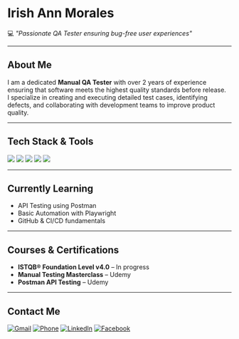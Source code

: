 # Irish Ann Morales  
💻 *"Passionate QA Tester ensuring bug-free user experiences"*

---

## About Me  
I am a dedicated **Manual QA Tester** with over 2 years of experience ensuring that software meets the highest quality standards before release.  
I specialize in creating and executing detailed test cases, identifying defects, and collaborating with development teams to improve product quality.

---

## Tech Stack & Tools  
<div>
  <img src="https://img.shields.io/badge/Jira-0052CC?style=for-the-badge&logo=jira&logoColor=white"/>
  <img src="https://img.shields.io/badge/TestRail-00A859?style=for-the-badge&logo=telerik&logoColor=white"/>
  <img src="https://img.shields.io/badge/Postman-FF6C37?style=for-the-badge&logo=postman&logoColor=white"/>
  <img src="https://img.shields.io/badge/Microsoft%20Excel-217346?style=for-the-badge&logo=microsoft-excel&logoColor=white"/>
  <img src="https://img.shields.io/badge/Chrome%20DevTools-4285F4?style=for-the-badge&logo=google-chrome&logoColor=white"/>
</div>

---

## Currently Learning  
- API Testing using Postman  
- Basic Automation with Playwright  
- GitHub & CI/CD fundamentals  

---

## Courses & Certifications  
- **ISTQB® Foundation Level v4.0** – In progress  
- **Manual Testing Masterclass** – Udemy  
- **Postman API Testing** – Udemy  

---

## Contact Me  
<p align="left">
  <a href="mailto:your@email.com"><img src="https://img.icons8.com/fluency/48/000000/gmail.png" alt="Gmail"/></a>
  <a href="tel:+639123456789"><img src="https://img.icons8.com/fluency/48/000000/phone.png" alt="Phone"/></a>
  <a href="https://linkedin.com/in/yourprofile"><img src="https://img.icons8.com/fluency/48/000000/linkedin.png" alt="LinkedIn"/></a>
  <a href="https://facebook.com/yourprofile"><img src="https://img.icons8.com/fluency/48/000000/facebook-new.png" alt="Facebook"/></a>
</p>  
